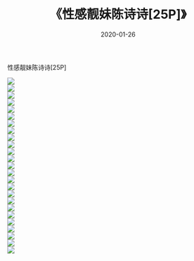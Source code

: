 ﻿---
layout: post
title:  《性感靓妹陈诗诗[25P]》
date:   2020-01-26
img: http://pic.660000.xyz/1:/唯美/2020/性感靓妹陈诗诗[25P]/000.jpg
categories: [美女, 清纯, 唯美]
---

性感靓妹陈诗诗[25P]

  ![](http://pic.660000.xyz/1:/唯美/2020/性感靓妹陈诗诗[25P]/001.jpg) <br> ![](http://pic.660000.xyz/1:/唯美/2020/性感靓妹陈诗诗[25P]/002.jpg) <br> ![](http://pic.660000.xyz/1:/唯美/2020/性感靓妹陈诗诗[25P]/003.jpg) <br> ![](http://pic.660000.xyz/1:/唯美/2020/性感靓妹陈诗诗[25P]/004.jpg) <br> ![](http://pic.660000.xyz/1:/唯美/2020/性感靓妹陈诗诗[25P]/005.jpg) <br> ![](http://pic.660000.xyz/1:/唯美/2020/性感靓妹陈诗诗[25P]/006.jpg) <br> ![](http://pic.660000.xyz/1:/唯美/2020/性感靓妹陈诗诗[25P]/007.jpg) <br> ![](http://pic.660000.xyz/1:/唯美/2020/性感靓妹陈诗诗[25P]/008.jpg) <br> ![](http://pic.660000.xyz/1:/唯美/2020/性感靓妹陈诗诗[25P]/009.jpg) <br> ![](http://pic.660000.xyz/1:/唯美/2020/性感靓妹陈诗诗[25P]/010.jpg) <br> ![](http://pic.660000.xyz/1:/唯美/2020/性感靓妹陈诗诗[25P]/011.jpg) <br> ![](http://pic.660000.xyz/1:/唯美/2020/性感靓妹陈诗诗[25P]/012.jpg) <br> ![](http://pic.660000.xyz/1:/唯美/2020/性感靓妹陈诗诗[25P]/013.jpg) <br> ![](http://pic.660000.xyz/1:/唯美/2020/性感靓妹陈诗诗[25P]/014.jpg) <br> ![](http://pic.660000.xyz/1:/唯美/2020/性感靓妹陈诗诗[25P]/015.jpg) <br> ![](http://pic.660000.xyz/1:/唯美/2020/性感靓妹陈诗诗[25P]/016.jpg) <br> ![](http://pic.660000.xyz/1:/唯美/2020/性感靓妹陈诗诗[25P]/017.jpg) <br> ![](http://pic.660000.xyz/1:/唯美/2020/性感靓妹陈诗诗[25P]/018.jpg) <br> ![](http://pic.660000.xyz/1:/唯美/2020/性感靓妹陈诗诗[25P]/019.jpg) <br> ![](http://pic.660000.xyz/1:/唯美/2020/性感靓妹陈诗诗[25P]/020.jpg) <br> ![](http://pic.660000.xyz/1:/唯美/2020/性感靓妹陈诗诗[25P]/021.jpg) <br> ![](http://pic.660000.xyz/1:/唯美/2020/性感靓妹陈诗诗[25P]/022.jpg) <br> ![](http://pic.660000.xyz/1:/唯美/2020/性感靓妹陈诗诗[25P]/023.jpg) <br> ![](http://pic.660000.xyz/1:/唯美/2020/性感靓妹陈诗诗[25P]/024.jpg) <br> ![](http://pic.660000.xyz/1:/唯美/2020/性感靓妹陈诗诗[25P]/025.jpg) <br>